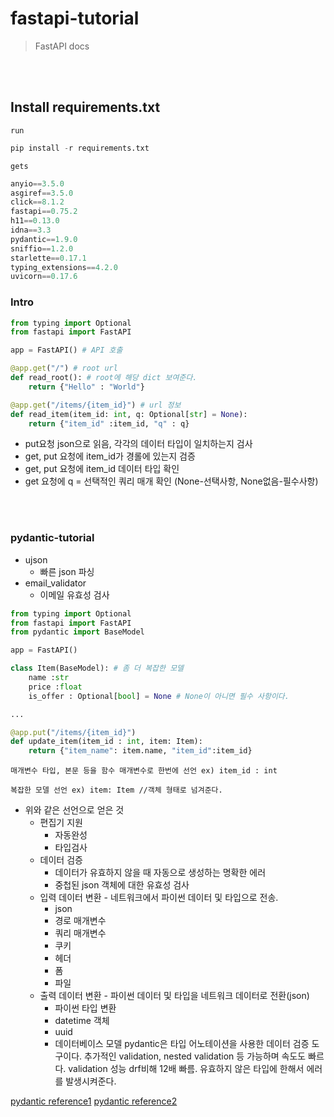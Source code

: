 # fastapi-tutorial
> FastAPI docs 

<br><br>

## Install requirements.txt

`run`

```python
pip install -r requirements.txt
```

`gets`
```python
anyio==3.5.0
asgiref==3.5.0
click==8.1.2
fastapi==0.75.2
h11==0.13.0
idna==3.3
pydantic==1.9.0
sniffio==1.2.0
starlette==0.17.1
typing_extensions==4.2.0
uvicorn==0.17.6 
```

### Intro
```python
from typing import Optional
from fastapi import FastAPI

app = FastAPI() # API 호출

@app.get("/") # root url
def read_root(): # root에 해당 dict 보여준다.
    return {"Hello" : "World"}

@app.get("/items/{item_id}") # url 정보
def read_item(item_id: int, q: Optional[str] = None):
    return {"item_id" :item_id, "q" : q}
```

- put요청 json으로 읽음, 각각의 데이터 타입이 일치하는지 검사
- get, put 요청에 item_id가 경롤에 있는지 검증
- get, put 요청에 item_id 데이터 타입 확인
- get 요청에 q = 선택적인 쿼리 매개 확인 (None-선택사항, None없음-필수사항)

<br><br>

### pydantic-tutorial
- ujson
    - 빠른 json 파싱
- email_validator
    - 이메일 유효성 검사


```python
from typing import Optional
from fastapi import FastAPI
from pydantic import BaseModel

app = FastAPI()

class Item(BaseModel): # 좀 더 복잡한 모델
    name :str
    price :float
    is_offer : Optional[bool] = None # None이 아니면 필수 사항이다.

...

@app.put("/items/{item_id}")
def update_item(item_id : int, item: Item):
    return {"item_name": item.name, "item_id":item_id}
```

`매개변수 타입, 본문 등을 함수 매개변수로 한번에 선언 ex) item_id : int`

`복잡한 모델 선언 ex) item: Item //객체 형태로 넘겨준다.`

- 위와 같은 선언으로 얻은 것
    - 편집기 지원 
        - 자동완성
        - 타입검사
    - 데이터 검증
        - 데이터가 유효하지 않을 때 자동으로 생성하는 명확한 에러
        - 중첩된 json 객체에 대한 유효성 검사
    - 입력 데이터 변환 - 네트워크에서 파이썬 데이터 및 타입으로 전송.
        - json
        - 경로 매개변수
        - 쿼리 매개변수
        - 쿠키
        - 헤더
        - 폼
        - 파일
    - 출력 데이터 변환 - 파이썬 데이터 및 타입을 네트워크 데이터로 전환(json)
        - 파이썬 타입 변환
        - datetime 객체
        - uuid
        - 데이터베이스 모델
pydantic은 타입 어노테이션을 사용한 데이터 검증 도구이다. 추가적인 validation, nested validation 등 가능하며 속도도 빠르다. validation 성능 drf비해 12배 빠름. 유효하지 않은 타입에 한해서 에러를 발생시켜준다.

[pydantic reference1](https://fastapi.tiangolo.com/ko/)
[pydantic reference2](https://wookkl.tistory.com/62)